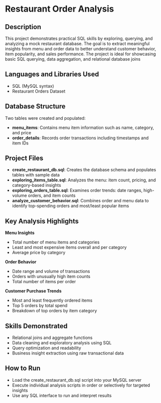 <h1>Restaurant Order Analysis</h1>

<h2>Description</h2>
This project demonstrates practical SQL skills by exploring, querying, and analyzing a mock restaurant database. The goal is to extract meaningful insights from menu and order data to better understand customer behavior, item popularity, and sales performance. The project is ideal for showcasing basic SQL querying, data aggregation, and relational database joins

<h2>Languages and Libraries Used</h2>

- SQL (MySQL syntax)
- Restaurant Orders Dataset

<h2>Database Structure</h2>

Two tables were created and populated:

- <b>menu_items</b>: Contains menu item information such as name, category, and price
- <b>order_details</b>: Records order transactions including timestamps and item IDs

<h2>Project Files</h2>

- <b>create_restaurant_db.sql</b>: Creates the database schema and populates tables with sample data
- <b>exploring_items_table.sql</b>: Analyzes the menu: item count, pricing, and category-based insights
- <b>exploring_orders_table.sql</b>: Examines order trends: date ranges, high-volume orders, and item counts
- <b>analyze_customer_behavior.sql</b>: Combines order and menu data to identify top-spending orders and most/least popular items

<h2>Key Analysis Highlights</h2>

<b>Menu Insights</b>

- Total number of menu items and categories
- Least and most expensive items overall and per category
- Average price by category

<b>Order Behavior</b>

- Date range and volume of transactions
- Orders with unusually high item counts
- Total number of items per order

<b>Customer Purchase Trends</b>

- Most and least frequently ordered items
- Top 5 orders by total spend
- Breakdown of top orders by item category

<h2>Skills Demonstrated</h2>

- Relational joins and aggregate functions
- Data cleaning and exploratory analysis using SQL
- Query optimization and readability
- Business insight extraction using raw transactional data

<h2>How to Run</h2>

- Load the create_restaurant_db.sql script into your MySQL server
- Execute individual analysis scripts in order or selectively for targeted insights
- Use any SQL interface to run and interpret results

</p>
